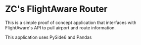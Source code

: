 # ZC's FlightAware Router

This is a simple proof of concept application that interfaces with FlightAware's API to pull airport and route information.

This application uses PySide6 and Pandas